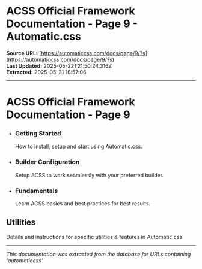 # ACSS Official Framework Documentation - Page 9 - Automatic.css

**Source URL:** [https://automaticcss.com/docs/page/9/?s](https://automaticcss.com/docs/page/9/?s)  
**Last Updated:** 2025-05-22T21:50:24.316Z  
**Extracted:** 2025-05-31 16:57:06

---

# ACSS Official Framework Documentation - Page 9

*   ### Getting Started
    
    How to install, setup and start using Automatic.css.
    
*   ### Builder Configuration
    
    Setup ACSS to work seamlessly with your preferred builder.
    
*   ### Fundamentals
    
    Learn ACSS basics and best practices for best results.
    

## Utilities

Details and instructions for specific utilities & features in Automatic.css

---

*This documentation was extracted from the database for URLs containing 'automaticcss'*

